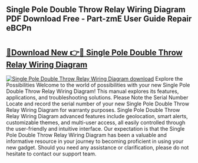 ## Single Pole Double Throw Relay Wiring Diagram PDF Download Free - Part-zmE User Guide Repair eBCPn

# <h2><a href="http://dfjdps.blite.top/?on=Single+Pole+Double+Throw+Relay+Wiring+Diagram">🔗Download New 👉🔴 Single Pole Double Throw Relay Wiring Diagram</a></h2>

[![Single Pole Double Throw Relay Wiring Diagram download](https://i.imgur.com/lujVjoI.png)](http://dfjdps.blite.top/?on=Single+Pole+Double+Throw+Relay+Wiring+Diagram)
Explore the Possibilities Welcome to the world of possibilities with your new Single Pole Double Throw Relay Wiring Diagram! This manual explores its features, applications, and troubleshooting solutions. Please Note the Serial Number Locate and record the serial number of your new Single Pole Double Throw Relay Wiring Diagram for warranty purposes. Single Pole Double Throw Relay Wiring Diagram advanced features include geolocation, smart alerts, customizable themes, and multi-user access, all easily controlled through the user-friendly and intuitive interface. Our expectation is that the Single Pole Double Throw Relay Wiring Diagram has been a valuable and informative resource in your journey to becoming proficient in using your new gadget. Should you need any assistance or clarification, please do not hesitate to contact our support team.
